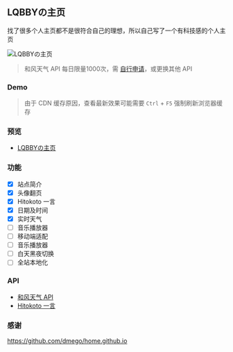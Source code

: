 <p>
<strong><h2>LQBBYの主页</h2></strong>
找了很多个人主页都不是很符合自己的理想，所以自己写了一个有科技感的个人主页
</p>

![LQBBYの主页](https://tc.lqbby.com/lqbby/2022/06/12/62a5ad34a4db0.webp)

>和风天气 API 每日限量1000次，需 [自行申请](https://dev.qweather.com/)，或更换其他 API

### Demo
>由于 CDN 缓存原因，查看最新效果可能需要 `Ctrl` + `F5` 强制刷新浏览器缓存

### 预览
- [LQBBYの主页](https://zy.lqbby.com)

### 功能

- [x] 站点简介
- [x] 头像翻页
- [x] Hitokoto 一言
- [x] 日期及时间
- [x] 实时天气
- [ ] 音乐播放器
- [ ] 移动端适配
- [ ] 音乐播放器
- [ ] 白天黑夜切换
- [ ] 全站本地化

### API

* [和风天气 API](https://dev.qweather.com/)
* [Hitokoto 一言](https://hitokoto.cn/)

### 感谢

https://github.com/dmego/home.github.io

